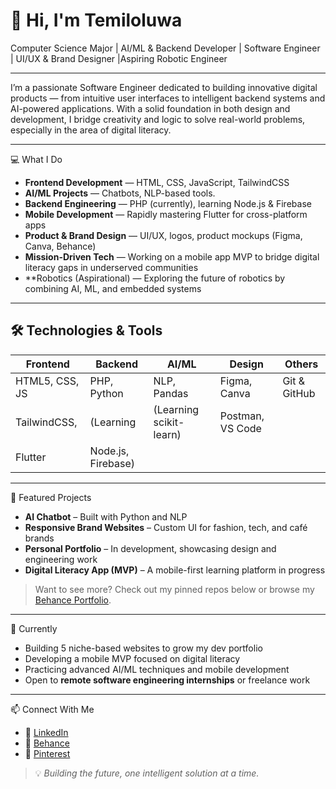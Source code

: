 # 👋 Hi, I'm Temiloluwa

Computer Science Major | AI/ML & Backend Developer | Software Engineer | UI/UX & Brand Designer |Aspiring Robotic Engineer 

---

I’m a passionate Software Engineer dedicated to building innovative digital products — from intuitive user interfaces to intelligent backend systems and AI-powered applications. With a solid foundation in both design and development, I bridge creativity and logic to solve real-world problems, especially in the area of digital literacy.

---

💻 What I Do

- **Frontend Development** — HTML, CSS, JavaScript, TailwindCSS  
- **AI/ML Projects** — Chatbots, NLP-based tools. 
- **Backend Engineering** — PHP (currently), learning Node.js & Firebase  
- **Mobile Development** — Rapidly mastering Flutter for cross-platform apps  
- **Product & Brand Design** — UI/UX, logos, product mockups (Figma, Canva, Behance)  
- **Mission-Driven Tech** — Working on a mobile app MVP to bridge digital literacy gaps in underserved communities
- **Robotics (Aspirational) — Exploring the future of robotics by combining AI, ML, and embedded systems

---

## 🛠️ Technologies & Tools

| Frontend       | Backend        | AI/ML        | Design        | Others           |
|----------------|----------------|--------------|----------------|------------------|
| HTML5, CSS, JS | PHP, Python    | NLP, Pandas  | Figma, Canva   | Git & GitHub     |
| TailwindCSS,   | (Learning      | (Learning scikit-learn)       | Postman, VS Code |
| Flutter        | Node.js, Firebase) |
---

📂 Featured Projects

- **AI Chatbot** – Built with Python and NLP  
- **Responsive Brand Websites** – Custom UI for fashion, tech, and café brands  
- **Personal Portfolio** – In development, showcasing design and engineering work  
- **Digital Literacy App (MVP)** – A mobile-first learning platform in progress

> Want to see more? Check out my pinned repos below or browse my [Behance Portfolio](https://www.behance.net/temilolvalenti).

---

 📌 Currently

- Building 5 niche-based websites to grow my dev portfolio  
- Developing a mobile MVP focused on digital literacy  
- Practicing advanced AI/ML techniques and mobile development  
- Open to **remote software engineering internships** or freelance work

---

 📫 Connect With Me

- 💼 [LinkedIn](www.linkedin.com/in/temiloluwa-valentine-005882293)  
- 🎨 [Behance](https://www.behance.net/temilolvalenti)  
- 📌 [Pinterest](https://www.pinterest.com/TemiloluwaValentine/)  

> 💡 *Building the future, one intelligent solution at a time.*

